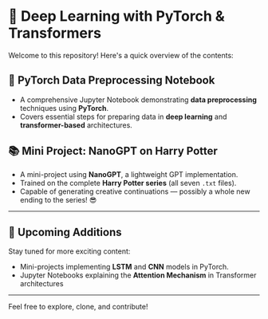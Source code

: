 # 🧠 Deep Learning with PyTorch & Transformers

Welcome to this repository! Here's a quick overview of the contents:

## 🔧 PyTorch Data Preprocessing Notebook
- A comprehensive Jupyter Notebook demonstrating **data preprocessing** techniques using **PyTorch**.
- Covers essential steps for preparing data in **deep learning** and **transformer-based** architectures.

## 📚 Mini Project: NanoGPT on Harry Potter
- A mini-project using **NanoGPT**, a lightweight GPT implementation.
- Trained on the complete **Harry Potter series** (all seven `.txt` files).
- Capable of generating creative continuations — possibly a whole new ending to the series! 😎

---

## 🚀 Upcoming Additions
Stay tuned for more exciting content:
-  Mini-projects implementing **LSTM** and **CNN** models in PyTorch.
-  Jupyter Notebooks explaining the **Attention Mechanism** in Transformer architectures

---

Feel free to explore, clone, and contribute! 

